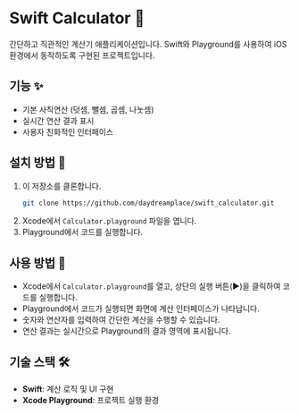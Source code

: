 # Swift Calculator 🧮

간단하고 직관적인 계산기 애플리케이션입니다. Swift와 Playground를 사용하여 iOS 환경에서 동작하도록 구현된 프로젝트입니다.

## 기능 ✨
- 기본 사칙연산 (덧셈, 뺄셈, 곱셈, 나눗셈)
- 실시간 연산 결과 표시
- 사용자 친화적인 인터페이스

## 설치 방법 🔧
1. 이 저장소를 클론합니다.
   ```bash
   git clone https://github.com/daydreamplace/swift_calculator.git
   ```
2. Xcode에서 `Calculator.playground` 파일을 엽니다.
3. Playground에서 코드를 실행합니다.

## 사용 방법 📖
- Xcode에서 `Calculator.playground`를 열고, 상단의 실행 버튼(▶️)을 클릭하여 코드를 실행합니다.
- Playground에서 코드가 실행되면 화면에 계산 인터페이스가 나타납니다.
- 숫자와 연산자를 입력하여 간단한 계산을 수행할 수 있습니다.
- 연산 결과는 실시간으로 Playground의 결과 영역에 표시됩니다.

## 기술 스택 🛠️
- **Swift**: 계산 로직 및 UI 구현
- **Xcode Playground**: 프로젝트 실행 환경
